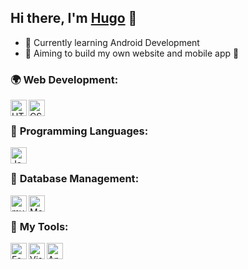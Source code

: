 [website]:https://hugodelcroix.fr
## Hi there, I'm [Hugo][website] 👋

- 🌱 Currently learning Android Development
- 🎯 Aiming to build my own website and mobile app 🤔

### 🌍 **Web Development**:

<img align="left" alt="HTML5" width="26px" src="https://www.google.fr/url?sa=i&url=https%3A%2F%2Fda.m.wikipedia.org%2Fwiki%2FFil%3AHTML5_logo_and_wordmark.svg&psig=AOvVaw2oNVybzxLQdvevRvjGG1OT&ust=1646213715539000&source=images&cd=vfe&ved=0CAsQjRxqFwoTCKD2zuTOpPYCFQAAAAAdAAAAABAD" />

<img align="left" alt="CSS3" width="26px" src="https://www.google.fr/url?sa=i&url=https%3A%2F%2Fen.wikipedia.org%2Fwiki%2FCSS&psig=AOvVaw2Hi2CLD1Nrj0iQE1L7mX4f&ust=1646213748803000&source=images&cd=vfe&ved=0CAsQjRxqFwoTCPiM_6DOpPYCFQAAAAAdAAAAABAD" />

<br />

### 📝 **Programming Languages**:

[<img align="left" alt="Java" width="26px" src="https://bit.ly/3mP8H1U" />][java]

<br />

### 📝 **Database Management**:

[<img align="left" alt="mySQL" width="26px" src="https://bit.ly/3tCzKQj" />][mySQL]
[<img align="left" alt="MongoDB" width="26px" src="https://bit.ly/3hyVpmt" />][mongodb]



<br />

### 🔧 **My Tools**:

[<img align="left" alt="Fedora" width="26px" src="https://bit.ly/3bPDoxC" />][fedora]

[<img align="left" alt="Visual Studio Code" width="26px" src="https://bit.ly/3o9i0Jt" />][vscode]

[<img align="left" alt="Android Studio" width="26px" src="https://bit.ly/3prp45B" />][androidstudio]


[mongodb]:https://www.mongodb.com/fr-fr
[mySQL]:https://www.mysql.com/fr/
[androidstudio]:https://developer.android.com/studio
[vscode]:https://code.visualstudio.com/
[javascript]:https://www.javascript.com/
[php]:https://www.php.net/
[java]:https://www.java.com/en/download/help/whatis_java.html
[fedora]:https://getfedora.org/
